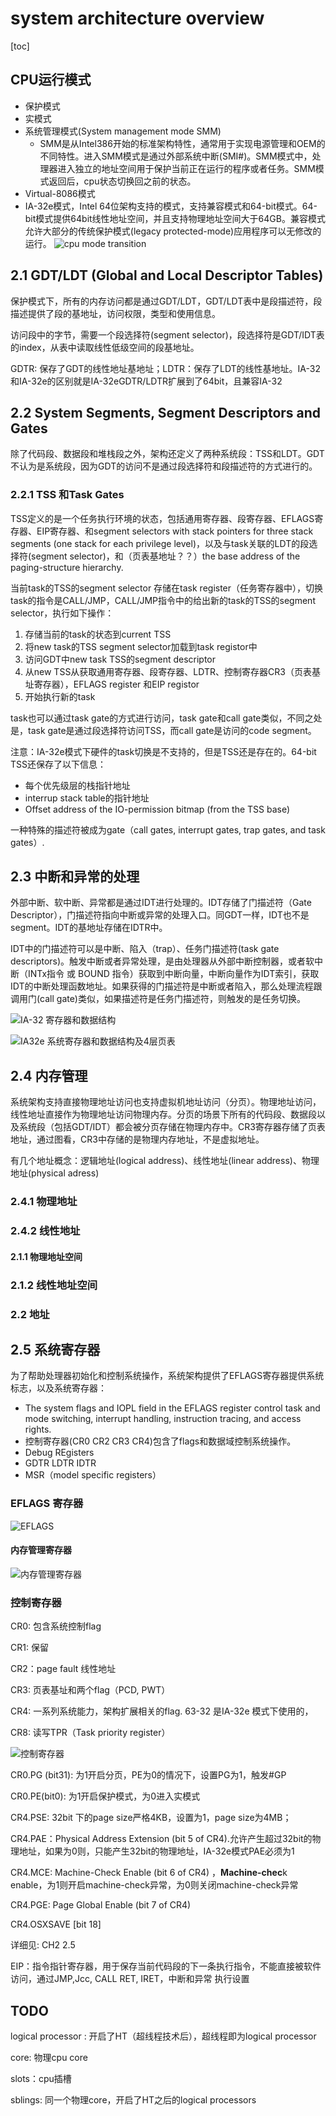 # system architecture overview

[toc]

## CPU运行模式
* 保护模式
* 实模式
* 系统管理模式(System management mode SMM)
  * SMM是从Intel386开始的标准架构特性，通常用于实现电源管理和OEM的不同特性。进入SMM模式是通过外部系统中断(SMI#)。SMM模式中，处理器进入独立的地址空间用于保护当前正在运行的程序或者任务。SMM模式返回后，cpu状态切换回之前的状态。
* Virtual-8086模式
* IA-32e模式，Intel 64位架构支持的模式，支持兼容模式和64-bit模式。64-bit模式提供64bit线性地址空间，并且支持物理地址空间大于64GB。兼容模式允许大部分的传统保护模式(legacy protected-mode)应用程序可以无修改的运行。
![cpu mode transition](cpu_mode_trans.png)


## 2.1 GDT/LDT (Global and Local Descriptor Tables)



保护模式下，所有的内存访问都是通过GDT/LDT，GDT/LDT表中是段描述符，段描述提供了段的基地址，访问权限，类型和使用信息。

访问段中的字节，需要一个段选择符(segment selector)，段选择符是GDT/IDT表的index，从表中读取线性低级空间的段基地址。

GDTR: 保存了GDT的线性地址基地址；LDTR：保存了LDT的线性基地址。IA-32 和IA-32e的区别就是IA-32eGDTR/LDTR扩展到了64bit，且兼容IA-32



## 2.2 System Segments, Segment Descriptors and Gates

除了代码段、数据段和堆栈段之外，架构还定义了两种系统段：TSS和LDT。GDT不认为是系统段，因为GDT的访问不是通过段选择符和段描述符的方式进行的。


### 2.2.1 TSS 和Task Gates

TSS定义的是一个任务执行环境的状态，包括通用寄存器、段寄存器、EFLAGS寄存器、EIP寄存器、和segment selectors with stack pointers for three stack segments (one stack for each privilege level)，以及与task关联的LDT的段选择符(segment selector)，和（页表基地址？？）the base address of the paging-structure hierarchy.

当前task的TSS的segment selector 存储在task register（任务寄存器中），切换task的指令是CALL/JMP，CALL/JMP指令中的给出新的task的TSS的segment selector，执行如下操作：
1. 存储当前的task的状态到current TSS
2. 将new task的TSS segment selector加载到task registor中
3.  访问GDT中new task TSS的segment descriptor
4.  从new TSS从获取通用寄存器、段寄存器、LDTR、控制寄存器CR3（页表基址寄存器），EFLAGS register 和EIP registor
5.  开始执行新的task

task也可以通过task gate的方式进行访问，task gate和call gate类似，不同之处是，task gate是通过段选择符访问TSS，而call gate是访问的code segment。

注意：IA-32e模式下硬件的task切换是不支持的，但是TSS还是存在的。64-bit TSS还保存了以下信息：

* 每个优先级层的栈指针地址
* interrup stack table的指针地址
* Offset address of the IO-permission bitmap (from the TSS base)

一种特殊的描述符被成为gate（call gates, interrupt gates, trap gates, and task gates）.

## 2.3 中断和异常的处理

外部中断、软中断、异常都是通过IDT进行处理的。IDT存储了门描述符（Gate Descriptor），门描述符指向中断或异常的处理入口。同GDT一样，IDT也不是segment。IDT的基地址存储在IDTR中。

IDT中的门描述符可以是中断、陷入（trap）、任务门描述符(task gate descriptors)。触发中断或者异常处理，是由处理器从外部中断控制器，或者软中断（INTx指令 或 BOUND 指令）获取到中断向量，中断向量作为IDT索引，获取IDT的中断处理函数地址。如果获得的门描述符是中断或者陷入，那么处理流程跟调用门(call gate)类似，如果描述符是任务门描述符，则触发的是任务切换。


![IA-32 寄存器和数据结构](imgs/img-1-IA32-regs-ds)

![IA32e 系统寄存器和数据结构及4层页表](imgs/img-2-IA32e-4-Level-paging)

## 2.4 内存管理

系统架构支持直接物理地址访问也支持虚拟机地址访问（分页）。物理地址访问，线性地址直接作为物理地址访问物理内存。分页的场景下所有的代码段、数据段以及系统段（包括GDT/IDT）都会被分页存储在物理内存中。CR3寄存器存储了页表地址，通过图看，CR3中存储的是物理内存地址，不是虚拟地址。

有几个地址概念：逻辑地址(logical address)、线性地址(linear address)、物理地址(physical adress)

### 2.4.1  物理地址

### 2.4.2 线性地址



#### 2.1.1 物理地址空间

### 2.1.2  线性地址空间

### 2.2 地址

## 2.5 系统寄存器
为了帮助处理器初始化和控制系统操作，系统架构提供了EFLAGS寄存器提供系统标志，以及系统寄存器：

- The system flags and IOPL field in the EFLAGS register control task and mode switching, interrupt handling, instruction tracing, and access rights.
- 控制寄存器(CR0 CR2 CR3 CR4)包含了flags和数据域控制系统操作。
- Debug REgisters
- GDTR LDTR IDTR 
- MSR（model specific registers）

### EFLAGS 寄存器

![EFLAGS](imgs/elfags.png)

####  内存管理寄存器

![内存管理寄存器](imgs/mmr.png)

### 控制寄存器

CR0: 包含系统控制flag

CR1: 保留

CR2：page fault 线性地址

CR3:  页表基址和两个flag（PCD, PWT）

CR4: 一系列系统能力，架构扩展相关的flag. 63-32 是IA-32e 模式下使用的，

CR8: 读写TPR（Task priority register）



![控制寄存器](imgs/CRs.png)



CR0.PG (bit31): 为1开启分页，PE为0的情况下，设置PG为1，触发#GP

CR0.PE(bit0): 为1开启保护模式，为0进入实模式

CR4.PSE: 32bit 下的page size严格4KB，设置为1，page size为4MB；

CR4.PAE：Physical Address Extension (bit 5 of CR4).允许产生超过32bit的物理地址，如果为0则，只能产生32bit的物理地址，IA-32e模式PAE必须为1

CR4.MCE: Machine-Check Enable (bit 6 of CR4) ，**Machine-chec**k enable，为1则开启machine-check异常，为0则关闭machine-check异常

CR4.PGE: Page Global Enable (bit 7 of CR4)

CR4.OSXSAVE [bit 18]

详细见: CH2 2.5

EIP：指令指针寄存器，用于保存当前代码段的下一条执行指令，不能直接被软件访问，通过JMP,Jcc, CALL RET, IRET，中断和异常 执行设置



### 





## TODO

logical processor :  开启了HT（超线程技术后），超线程即为logical processor

core: 物理cpu core

slots：cpu插槽

sblings: 同一个物理core，开启了HT之后的logical processors

